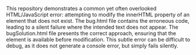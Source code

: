 This repository demonstrates a common yet often overlooked HTML/JavaScript error: attempting to modify the innerHTML property of an element that does not exist. The bug.html file contains the erroneous code, leading to a silent failure where the intended text does not appear. The bugSolution.html file presents the correct approach, ensuring that the element is available before modification.  This subtle error can be difficult to debug, as it does not generate a console error, but simply fails silently.